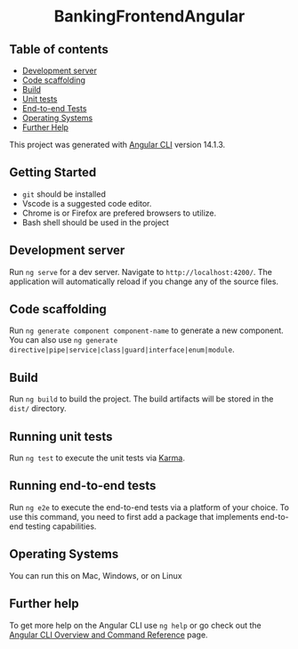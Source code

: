 <h1 align="center">BankingFrontendAngular</h1>

## Table of contents
* [Development server](#development-server)
* [Code scaffolding](#code-scaffolding)
* [Build](#build)
* [Unit tests](#running-unit-tests)
* [End-to-end Tests](#running-end-to-end-tests)
* [Operating Systems](#operating-systems)
* [Further Help](#further-help)

This project was generated with [Angular CLI](https://github.com/angular/angular-cli) version 14.1.3.

## Getting Started
- `git` should be installed
- Vscode is a suggested code editor.
- Chrome is or Firefox are prefered browsers to utilize.
- Bash shell should be used in the project

## Development server

Run `ng serve` for a dev server. Navigate to `http://localhost:4200/`. The application will automatically reload if you change any of the source files.

## Code scaffolding

Run `ng generate component component-name` to generate a new component. You can also use `ng generate directive|pipe|service|class|guard|interface|enum|module`.

## Build

Run `ng build` to build the project. The build artifacts will be stored in the `dist/` directory.

## Running unit tests

Run `ng test` to execute the unit tests via [Karma](https://karma-runner.github.io).

## Running end-to-end tests

Run `ng e2e` to execute the end-to-end tests via a platform of your choice. To use this command, you need to first add a package that implements end-to-end testing capabilities.

## Operating Systems

You can run this on Mac, Windows, or on Linux
## Further help

To get more help on the Angular CLI use `ng help` or go check out the [Angular CLI Overview and Command Reference](https://angular.io/cli) page.


